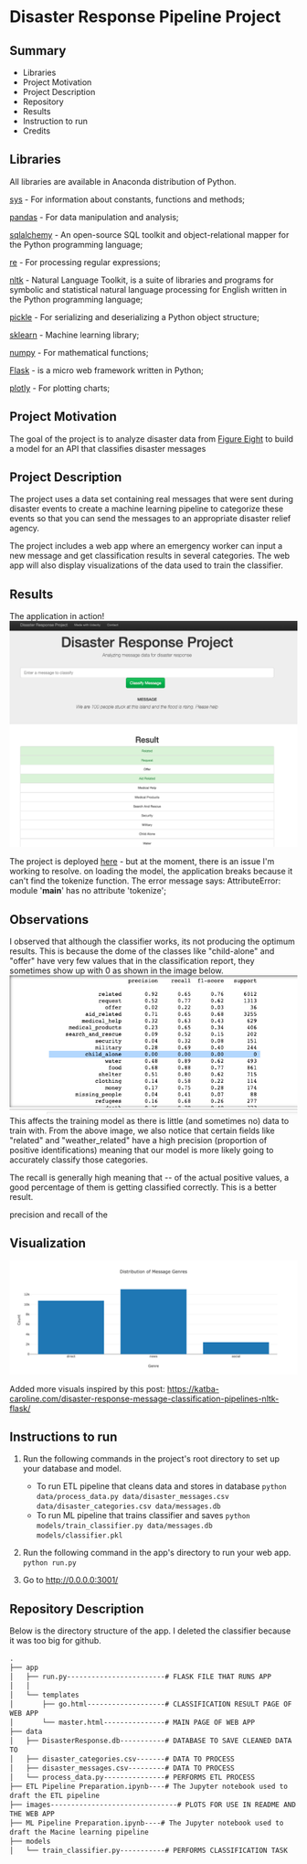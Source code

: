 # Disaster Response Pipeline Project
## Summary
- Libraries
- Project Motivation 
- Project Description
- Repository 
- Results
- Instruction to run
- Credits


## Libraries
All libraries are available in Anaconda distribution of Python.

[sys](https://www.python-course.eu/sys_module.php) - For information about constants, functions and methods; 

[pandas](https://pandas.pydata.org/pandas-docs/stable/getting_started/install.html) - For data manipulation and analysis;

[sqlalchemy](https://numpy.org/doc/stable/user/absolute_beginners.html) - An open-source SQL toolkit and object-relational mapper for the Python programming language;

[re](https://docs.python.org/3/library/re.html) - For processing regular expressions;

[nltk](https://www.nltk.org/) - Natural Language Toolkit, is a suite of libraries and programs for symbolic and statistical natural language processing for English written in the Python programming language;

[pickle](https://docs.python.org/3/library/pickle.html) - For serializing and deserializing a Python object structure;

[sklearn](https://scikit-learn.org/stable/) - Machine learning library; 

[numpy](https://numpy.org/doc/stable/user/absolute_beginners.html) - For mathematical functions;

[Flask](https://flask.palletsprojects.com/en/1.1.x/) - is a micro web framework written in Python;

[plotly](https://plotly.com/) - For plotting charts;

## Project Motivation 

The goal of the project is to analyze disaster data from [Figure Eight](https://www.figure-eight.com/) to build a model for an API that classifies disaster messages 

## Project Description

The project uses a data set containing real messages that were sent during disaster events  to create a machine learning pipeline to categorize these events so that you can send the messages to an appropriate disaster relief agency.

The project includes a web app where an emergency worker can input a new message and get classification results in several categories. The web app will also display visualizations of the data used to train the classifier.


## Results
 
The application in action!
![title](images/app_screenshot.png)

The project is deployed [here](http://disasterapp.andysee.com/) - but at the moment, there is an issue I'm working to resolve. on loading the model, the application breaks because it can't find the tokenize function. The error message says: AttributeError: module '__main__' has no attribute 'tokenize'; 

## Observations
I observed that although the classifier works, its not producing the optimum results. 
This is because the dome of the classes like "child-alone" and "offer" have very few values that in the classification report, they sometimes show up with 0 as shown in the image below.
![title](images/classification_report.png)
This affects the training model as there is little (and sometimes no) data to train with. 
From the above image, we also notice that certain fields like "related" and "weather_related" have a high precision (proportion of positive identifications) meaning that our model is more likely going to accurately classify those categories.

The recall is generally high meaning that -- of the actual positive values, a good percentage of them is getting classified correctly. This is a better result.

precision and recall of the 
## Visualization

![title](images/newplot.png)

Added more visuals inspired by this post: https://katba-caroline.com/disaster-response-message-classification-pipelines-nltk-flask/

## Instructions to run 
1. Run the following commands in the project's root directory to set up your database and model.

    - To run ETL pipeline that cleans data and stores in database
        `python data/process_data.py data/disaster_messages.csv data/disaster_categories.csv data/messages.db`
    - To run ML pipeline that trains classifier and saves
        `python models/train_classifier.py data/messages.db models/classifier.pkl`

2. Run the following command in the app's directory to run your web app.
    `python run.py`

3. Go to http://0.0.0.0:3001/

## Repository Description
Below is the directory structure of the app. I deleted the classifier because it was too big for github.
```
.
├── app
│   ├── run.py------------------------# FLASK FILE THAT RUNS APP
│   │   
│   └── templates
│       ├── go.html-------------------# CLASSIFICATION RESULT PAGE OF WEB APP
│       └── master.html---------------# MAIN PAGE OF WEB APP
├── data
│   ├── DisasterResponse.db-----------# DATABASE TO SAVE CLEANED DATA TO
│   ├── disaster_categories.csv-------# DATA TO PROCESS
│   ├── disaster_messages.csv---------# DATA TO PROCESS
│   └── process_data.py---------------# PERFORMS ETL PROCESS
├── ETL Pipeline Preparation.ipynb----# The Jupyter notebook used to draft the ETL pipeline
├── images-------------------------------# PLOTS FOR USE IN README AND THE WEB APP
├── ML Pipeline Preparation.ipynb----# The Jupyter notebook used to draft the Macine learning pipeline
├── models
│   └── train_classifier.py-----------# PERFORMS CLASSIFICATION TASK

```
